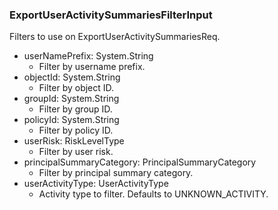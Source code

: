 ### ExportUserActivitySummariesFilterInput
Filters to use on ExportUserActivitySummariesReq.

- userNamePrefix: System.String
  - Filter by username prefix.
- objectId: System.String
  - Filter by object ID.
- groupId: System.String
  - Filter by group ID.
- policyId: System.String
  - Filter by policy ID.
- userRisk: RiskLevelType
  - Filter by user risk.
- principalSummaryCategory: PrincipalSummaryCategory
  - Filter by principal summary category.
- userActivityType: UserActivityType
  - Activity type to filter. Defaults to UNKNOWN_ACTIVITY.
